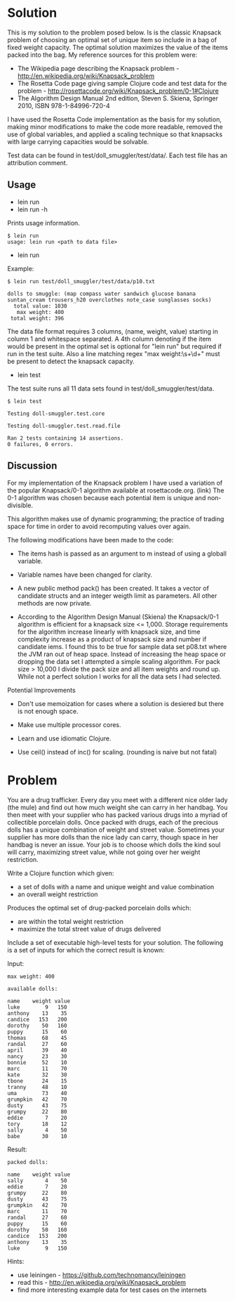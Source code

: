 # Solution

This is my solution to the problem posed below. Is is the classic Knapsack problem of choosing an optimal set of unique item so include in a bag of fixed weight capacity. The optimal solution maximizes the value of the items packed into the bag. My reference sources for this problem were:

* The Wikipedia page describing the Knapsack problem - http://en.wikipedia.org/wiki/Knapsack_problem
* The Rosetta Code page giving sample Clojure code and test data for the problem - http://rosettacode.org/wiki/Knapsack_problem/0-1#Clojure
* The Algorithm Design Manual 2nd edition, Steven S. Skiena, Springer 2010, ISBN 978-1-84996-720-4

I have used the Rosetta Code implementation as the basis for my solution, making minor modifications to make the code more readable, removed the use of global variables, and applied a scaling technique so that knapsacks with large carrying capacities would be solvable.

Test data can be found in test/doll_smuggler/test/data/. Each test file has an attribution comment.

## Usage

* lein run
* lein run -h

Prints usage information.

    $ lein run
    usage: lein run <path to data file>


* lein run <path to test data>

Example:

    $ lein run test/doll_smuggler/test/data/p10.txt

    dolls to smuggle: (map compass water sandwich glucose banana suntan_cream trousers_h20 overclothes note_case sunglasses socks)
      total value: 1030
       max weight: 400
     total weight: 396

The data file format requires 3 columns, (name, weight, value) starting in column 1 and whitespace separated. A 4th column denoting if the item would be present in the optimal set is optional for "lein run" but required if run in the test suite. Also a line matching regex "max weight:\s+\d+" must be present to detect the knapsack capacity.
  

* lein test

The test suite runs all 11 data sets found in test/doll_smuggler/test/data.

    $ lein test
    
    Testing doll-smuggler.test.core
    
    Testing doll-smuggler.test.read.file
    
    Ran 2 tests containing 14 assertions.
    0 failures, 0 errors.

## Discussion

For my implementation of the Knapsack problem I have used
a variation of the popular Knapsack/0-1 algorithm available
at rosettacode.org. (link) The 0-1 algorithm was chosen
because each potential item is unique and non-divisible.

This algorithm makes use of dynamic programming; the
practice of trading space for time in order to avoid
recomputing values over again.

The following modifications have been made to the code:

* The items hash is passed as an argument to m instead of
  using a globall variable.

* Variable names have been changed for clarity.

* A new public method pack() has been created. It takes a
  vector of candidate structs and an integer weigth limit
  as parameters. All other methods are now private.

* According to the Algorithm Design Manual (Skiena)
  the Knapsack/0-1 algorithm is efficient for a
  knapsack size <= 1,000. Storage requirements for the
  algorithm increase linearly with knapsack size, and time
  complexity increase as a product of knapsack size
  and number if candidate iems.
  I found this to be true for sample
  data set p08.txt where the JVM ran
  out of heap space. Instead of increasing the heap
  space or dropping the data set I attempted a simple
  scaling algorithm. For pack size > 10,000 I divide
  the pack size and all item weights and round up.
  While not a perfect solution I works for all the data
  sets I had selected.


Potential Improvements

* Don't use memoization for cases where a solution is
  desiered but there is not enough space.

* Make use multiple processor cores.

* Learn and use idiomatic Clojure.

* Use ceil() instead of inc() for scaling. (rounding
  is naive but not fatal)


# Problem

You are a drug trafficker. Every day you meet with a different nice older lady (the mule) and find out how much weight she can carry in her handbag. You then meet with your supplier who has packed various drugs into a myriad of collectible porcelain dolls. Once packed with drugs, each of the precious dolls has a unique combination of weight and street value. Sometimes your supplier has more dolls than the nice lady can carry, though space in her handbag is never an issue. Your job is to choose which dolls the kind soul will carry, maximizing street value, while not going over her weight restriction.

Write a Clojure function which given:

* a set of dolls with a name and unique weight and value combination
* an overall weight restriction

Produces the optimal set of drug-packed porcelain dolls which:

* are within the total weight restriction
* maximize the total street value of drugs delivered

Include a set of executable high-level tests for your solution. The following is a set of inputs for which the correct result is known:

Input:

    max weight: 400

    available dolls:

    name    weight value
    luke        9   150
    anthony    13    35
    candice   153   200
    dorothy    50   160
    puppy      15    60
    thomas     68    45
    randal     27    60
    april      39    40
    nancy      23    30
    bonnie     52    10
    marc       11    70
    kate       32    30
    tbone      24    15
    tranny     48    10
    uma        73    40
    grumpkin   42    70
    dusty      43    75
    grumpy     22    80
    eddie       7    20
    tory       18    12
    sally       4    50
    babe       30    10

Result:

    packed dolls:

    name    weight value
    sally       4    50
    eddie       7    20
    grumpy     22    80
    dusty      43    75
    grumpkin   42    70
    marc       11    70
    randal     27    60
    puppy      15    60
    dorothy    50   160
    candice   153   200
    anthony    13    35
    luke        9   150

Hints:

* use leiningen - https://github.com/technomancy/leiningen
* read this - http://en.wikipedia.org/wiki/Knapsack_problem
* find more interesting example data for test cases on the internets


